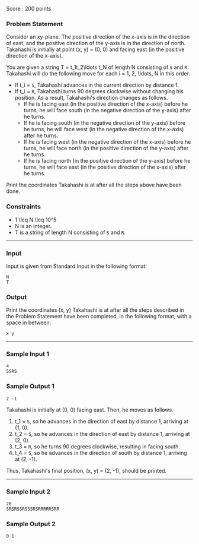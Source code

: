 Score : 200 points

### Problem Statement

Consider an xy-plane. The positive direction of the x-axis is in the direction of east, and the positive direction of the y-axis is in the direction of north.  
Takahashi is initially at point (x, y) = (0, 0) and facing east (in the positive direction of the x-axis).

You are given a string T = t\_1t\_2\ldots t\_N of length N consisting of `S` and `R`.
Takahashi will do the following move for each i = 1, 2, \ldots, N in this order.

* If t\_i = `S`, Takahashi advances in the current direction by distance 1.
* If t\_i = `R`, Takahashi turns 90 degrees clockwise without changing his position. As a result, Takahashi's direction changes as follows.
  + If he is facing east (in the positive direction of the x-axis) before he turns, he will face south (in the negative direction of the y-axis) after he turns.
  + If he is facing south (in the negative direction of the y-axis) before he turns, he will face west (in the negative direction of the x-axis) after he turns.
  + If he is facing west (in the negative direction of the x-axis) before he turns, he will face north (in the positive direction of the y-axis) after he turns.
  + If he is facing north (in the positive direction of the y-axis) before he turns, he will face east (in the positive direction of the x-axis) after he turns.

Print the coordinates Takahashi is at after all the steps above have been done.

### Constraints

* 1 \leq N \leq 10^5
* N is an integer.
* T is a string of length N consisting of `S` and `R`.

---

### Input

Input is given from Standard Input in the following format:

```
N
T
```

### Output

Print the coordinates (x, y) Takahashi is at after all the steps described in the Problem Statement have been completed, in the following format, with a space in between:

```
x y
```

---

### Sample Input 1

```
4
SSRS
```

### Sample Output 1

```
2 -1
```

Takahashi is initially at (0, 0) facing east. Then, he moves as follows.

1. t\_1 = `S`, so he advances in the direction of east by distance 1, arriving at (1, 0).
2. t\_2 = `S`, so he advances in the direction of east by distance 1, arriving at (2, 0).
3. t\_3 = `R`, so he turns 90 degrees clockwise, resulting in facing south.
4. t\_4 = `S`, so he advances in the direction of south by distance 1, arriving at (2, -1).

Thus, Takahashi's final position, (x, y) = (2, -1), should be printed.

---

### Sample Input 2

```
20
SRSRSSRSSSRSRRRRRSRR
```

### Sample Output 2

```
0 1
```